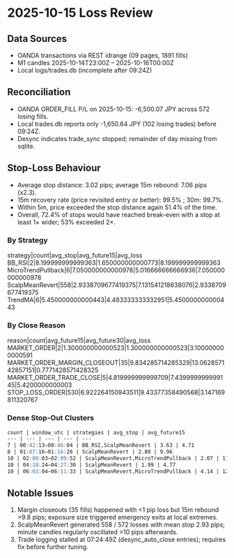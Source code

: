 # 2025-10-15 Loss Review

## Data Sources
- OANDA transactions via REST idrange (09 pages, 1891 fills)
- M1 candles 2025-10-14T23:00Z – 2025-10-16T00:00Z
- Local logs/trades.db (incomplete after 09:24Z)

## Reconciliation
- OANDA ORDER_FILL P/L on 2025-10-15: -6,500.07 JPY across 572 losing fills.
- Local trades.db reports only -1,650.64 JPY (102 losing trades) before 09:24Z.
- Desync indicates trade_sync stopped; remainder of day missing from sqlite.

## Stop-Loss Behaviour
- Average stop distance: 3.02 pips; average 15m rebound: 7.06 pips (x2.3).
- 15m recovery rate (price revisited entry or better): 99.5% ; 30m: 99.7%.
- Within 5m, price exceeded the stop distance again 51.4% of the time.
- Overall, 72.4% of stops would have reached break-even with a stop at least 1× wider; 53% exceeded 2×.

### By Strategy
strategy|count|avg_stop|avg_future15|avg_loss
BB_RSI|2|8.199999999999363|1.650000000000773|8.199999999999363
MicroTrendPullback|6|7.050000000000978|5.016666666666936|7.050000000000978
ScalpMeanRevert|558|2.9338709677419375|7.131541218638076|2.9338709677419375
TrendMA|6|5.450000000000443|4.483333333332951|5.450000000000443

### By Close Reason
reason|count|avg_future15|avg_future30|avg_loss
MARKET_ORDER|2|1.300000000000523|1.300000000000523|3.100000000000591
MARKET_ORDER_MARGIN_CLOSEOUT|35|9.834285714285329|13.062857142857151|0.7771428571428325
MARKET_ORDER_TRADE_CLOSE|5|4.819999999999709|7.439999999999145|5.4200000000003
STOP_LOSS_ORDER|530|6.922264150943511|9.43377358490568|3.147169811320767

### Dense Stop-Out Clusters
````markdown
count | window_utc | strategies | avg_stop | avg_future15
--- | --- | --- | --- | ---
7 | 00:42:13–00:46:04 | BB_RSI,ScalpMeanRevert | 3.63 | 4.71
8 | 01:07:16–01:16:26 | ScalpMeanRevert | 2.80 | 9.96
10 | 02:00:03–02:09:52 | ScalpMeanRevert,MicroTrendPullback | 2.07 | 11.19
10 | 04:18:24–04:27:30 | ScalpMeanRevert | 1.99 | 4.77
10 | 06:03:04–06:11:33 | ScalpMeanRevert,MicroTrendPullback | 4.14 | 12.40
````

## Notable Issues
1. Margin closeouts (35 fills) happened with <1 pip loss but 15m rebound >9.8 pips; exposure size triggered emergency exits at local extremes.
2. ScalpMeanRevert generated 558 / 572 losses with mean stop 2.93 pips; minute candles regularly oscillated >10 pips afterwards.
3. Trade logging stalled at 07:24:49Z (desync_auto_close entries); requires fix before further tuning.
